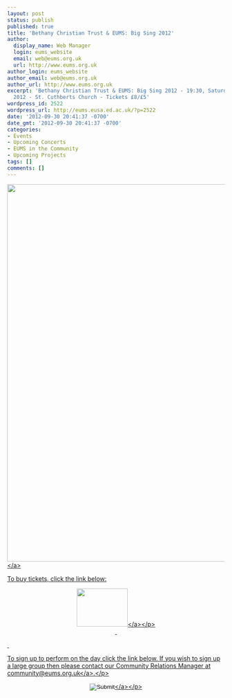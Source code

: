 ```yaml
---
layout: post
status: publish
published: true
title: 'Bethany Christian Trust & EUMS: Big Sing 2012'
author:
  display_name: Web Manager
  login: eums_website
  email: web@eums.org.uk
  url: http://www.eums.org.uk
author_login: eums_website
author_email: web@eums.org.uk
author_url: http://www.eums.org.uk
excerpt: 'Bethany Christian Trust & EUMS: Big Sing 2012 - 19:30, Saturday, 3 November
  2012 - St. Cuthberts Church - Tickets £8/£5'
wordpress_id: 2522
wordpress_url: http://eums.eusa.ed.ac.uk/?p=2522
date: '2012-09-30 20:41:37 -0700'
date_gmt: '2012-09-30 20:41:37 -0700'
categories:
- Events
- Upcoming Concerts
- EUMS in the Community
- Upcoming Projects
tags: []
comments: []
---
```

<p><a title="buy tickets online" href="http:&#47;&#47;www.ticketsource.co.uk&#47;event&#47;27964"> <img src="http:&#47;&#47;eums.eusa.ed.ac.uk&#47;wp-content&#47;uploads&#47;images&#47;w620&#47;posters&#47;20121103_bethanybigsing.jpg" alt="" width="620" height="872" &#47;><&#47;a></p>
<p>To buy tickets, click the link below:</p>
<p align="middle"><a title="buy tickets online" href="http:&#47;&#47;www.ticketsource.co.uk&#47;event&#47;27964"> <img src="http:&#47;&#47;www.ticketsource.co.uk&#47;images&#47;buyTickets&#47;buyTickets-medium.png" alt="" width="118" height="88" border="0" &#47;><&#47;a><&#47;p><br />
&nbsp;</p>
<p>&nbsp;</p>
<p>To sign up to perform on the day click the link below. If you wish to sign up a large group then please contact our Community Relations Manager at <a title="Email us" href="mailto:community@eums.org.uk" target="_blank">community@eums.org.uk<&#47;a>.<&#47;p></p>
<p style="text-align: center;"><a title="Sign up here..." href="http:&#47;&#47;www.ticketsource.co.uk&#47;event&#47;27961" target="_blank"><input id="em_foot" onmouseover="src='http:&#47;&#47;eums.eusa.ed.ac.uk&#47;wp-content&#47;uploads&#47;build&#47;buttons&#47;bigsing_on.png';" onmouseout="src='http:&#47;&#47;eums.eusa.ed.ac.uk&#47;wp-content&#47;uploads&#47;build&#47;buttons&#47;bigsing_off.png';" type="image" name="em_foot" src="http:&#47;&#47;eums.eusa.ed.ac.uk&#47;wp-content&#47;uploads&#47;build&#47;buttons&#47;bigsing_off.png" &#47;><&#47;a><&#47;p></p>
